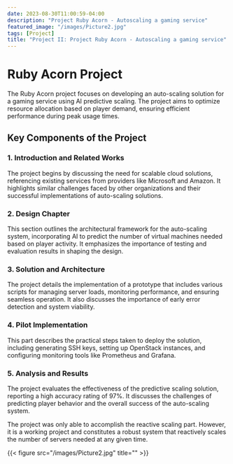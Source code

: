 ```yaml
---
date: 2023-08-30T11:00:59-04:00
description: "Project Ruby Acorn - Autoscaling a gaming service"
featured_image: "/images/Picture2.jpg"
tags: [Project]
title: "Project II: Project Ruby Acorn - Autoscaling a gaming service"
---
```

# Ruby Acorn Project

The Ruby Acorn project focuses on developing an auto-scaling solution for a gaming service using AI predictive scaling. The project aims to optimize resource allocation based on player demand, ensuring efficient performance during peak usage times.

## Key Components of the Project

### 1. Introduction and Related Works
The project begins by discussing the need for scalable cloud solutions, referencing existing services from providers like Microsoft and Amazon. It highlights similar challenges faced by other organizations and their successful implementations of auto-scaling solutions.

### 2. Design Chapter
This section outlines the architectural framework for the auto-scaling system, incorporating AI to predict the number of virtual machines needed based on player activity. It emphasizes the importance of testing and evaluation results in shaping the design.

### 3. Solution and Architecture
The project details the implementation of a prototype that includes various scripts for managing server loads, monitoring performance, and ensuring seamless operation. It also discusses the importance of early error detection and system viability.

### 4. Pilot Implementation
This part describes the practical steps taken to deploy the solution, including generating SSH keys, setting up OpenStack instances, and configuring monitoring tools like Prometheus and Grafana.

### 5. Analysis and Results
The project evaluates the effectiveness of the predictive scaling solution, reporting a high accuracy rating of 97%. It discusses the challenges of predicting player behavior and the overall success of the auto-scaling system.

The project was only able to accomplish the reactive scaling part. However, it is a working project and constitutes a robust system that reactively scales the number of servers needed at any given time.

{{< figure src="/images/Picture2.jpg" title="" >}}
